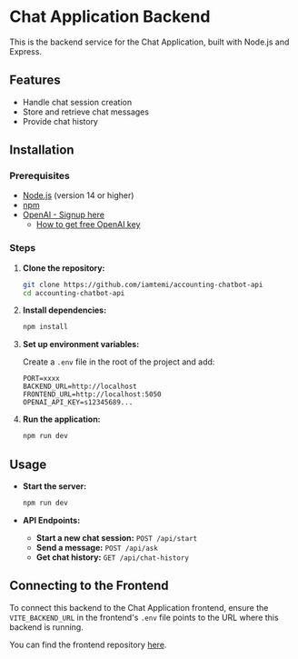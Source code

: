 # Chat Application Backend

This is the backend service for the Chat Application, built with Node.js and Express.

## Features

- Handle chat session creation
- Store and retrieve chat messages
- Provide chat history

## Installation

### Prerequisites

- [Node.js](https://nodejs.org/en/) (version 14 or higher)
- [npm](https://www.npmjs.com/)
- [OpenAI - Signup here](https://platform.openai.com/)
  - [How to get free OpenAI key](https://whatsthebigdata.com/how-to-get-openai-api-key/)

### Steps

1. **Clone the repository:**

   ```sh
   git clone https://github.com/iamtemi/accounting-chatbot-api
   cd accounting-chatbot-api
   ```

2. **Install dependencies:**

   ```sh
   npm install
   ```

3. **Set up environment variables:**

   Create a `.env` file in the root of the project and add:

   ```env
   PORT=xxxx
   BACKEND_URL=http://localhost
   FRONTEND_URL=http://localhost:5050
   OPENAI_API_KEY=s12345689...
   ```

4. **Run the application:**

   ```sh
   npm run dev
   ```

## Usage

- **Start the server:**

  ```sh
  npm run dev
  ```

- **API Endpoints:**
  - **Start a new chat session:** `POST /api/start`
  - **Send a message:** `POST /api/ask`
  - **Get chat history:** `GET /api/chat-history`

## Connecting to the Frontend

To connect this backend to the Chat Application frontend, ensure the `VITE_BACKEND_URL` in the frontend's `.env` file points to the URL where this backend is running.

You can find the frontend repository [here](https://github.com/iamtemi/accounting-chatbot-app).
